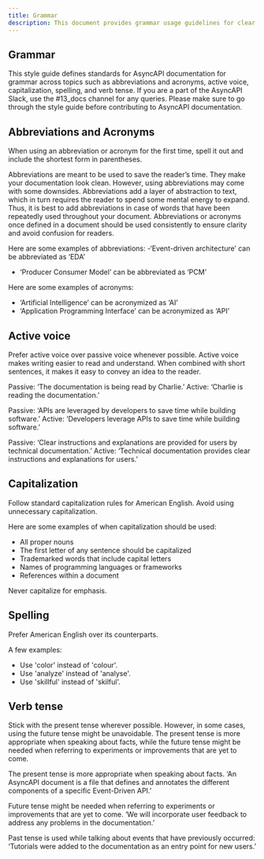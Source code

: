 ```yaml
---
title: Grammar
description: This document provides grammar usage guidelines for clear and effective technical writing.
---
```

## Grammar

This style guide defines standards for AsyncAPI documentation for grammar across topics such as abbreviations and acronyms, active voice, capitalization, spelling, and verb tense. If you are a part of the AsyncAPI Slack, use the #13_docs channel for any queries. Please make sure to go through the style guide before contributing to AsyncAPI documentation.

## Abbreviations and Acronyms

When using an abbreviation or acronym for the first time, spell it out and include the shortest form in parentheses. 

Abbreviations are meant to be used to save the reader’s time. They make your documentation look clean. However, using abbreviations may come with some downsides. Abbreviations add a layer of abstraction to text, which in turn requires the reader to spend some mental energy to expand. Thus, it is best to add abbreviations in case of words that have been repeatedly used throughout your document. Abbreviations or acronyms once defined in a document should be used consistently to ensure clarity and avoid confusion for readers.

Here are some examples of abbreviations:
-‘Event-driven architecture’ can be abbreviated as ‘EDA’
- ‘Producer Consumer Model’ can be abbreviated as ‘PCM’

Here are some examples of acronyms:
- ‘Artificial Intelligence’ can be acronymized as ‘AI’
- ‘Application Programming Interface’ can be acronymized as ‘API’

## Active voice

Prefer active voice over passive voice whenever possible. Active voice makes writing easier to read and understand. When combined with short sentences, it makes it easy to convey an idea to the reader.

Passive: ‘The documentation is being read by Charlie.’
Active: ‘Charlie is reading the documentation.’

Passive: ‘APIs are leveraged by developers to save time while building software.’
Active: ‘Developers leverage APIs to save time while building software.’

Passive: ‘Clear instructions and explanations are provided for users by technical documentation.’
Active: ‘Technical documentation provides clear instructions and explanations for users.’

## Capitalization

Follow standard capitalization rules for American English. Avoid using unnecessary capitalization.

Here are some examples of when capitalization should be used:
- All proper nouns
- The first letter of any sentence should be capitalized
- Trademarked words that include capital letters
- Names of programming languages or frameworks 
- References within a document

Never capitalize for emphasis.

## Spelling

Prefer American English over its counterparts. 

A few examples:
- Use 'color' instead of 'colour'.
- Use 'analyze' instead of 'analyse'.
- Use 'skillful' instead of 'skilful'.

## Verb tense

Stick with the present tense wherever possible. However, in some cases, using the future tense might be unavoidable. The present tense is more appropriate when speaking about facts, while the future tense might be needed when referring to experiments or improvements that are yet to come.

The present tense is more appropriate when speaking about facts.
‘An AsyncAPI document is a file that defines and annotates the different components of a specific Event-Driven API.’

Future tense might be needed when referring to experiments or improvements that are yet to come.
‘We will incorporate user feedback to address any problems in the documentation.’

Past tense is used while talking about events that have previously occurred:
‘Tutorials were added to the documentation as an entry point for new users.’